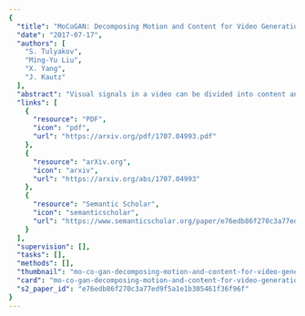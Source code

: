```yaml
---
{
  "title": "MoCoGAN: Decomposing Motion and Content for Video Generation",
  "date": "2017-07-17",
  "authors": [
    "S. Tulyakov",
    "Ming-Yu Liu",
    "X. Yang",
    "J. Kautz"
  ],
  "abstract": "Visual signals in a video can be divided into content and motion. While content specifies which objects are in the video, motion describes their dynamics. Based on this prior, we propose the Motion and Content decomposed Generative Adversarial Network (MoCoGAN) framework for video generation. The proposed framework generates a video by mapping a sequence of random vectors to a sequence of video frames. Each random vector consists of a content part and a motion part. While the content part is kept fixed, the motion part is realized as a stochastic process. To learn motion and content decomposition in an unsupervised manner, we introduce a novel adversarial learning scheme utilizing both image and video discriminators. Extensive experimental results on several challenging datasets with qualitative and quantitative comparison to the state-of-the-art approaches, verify effectiveness of the proposed framework. In addition, we show that MoCoGAN allows one to generate videos with same content but different motion as well as videos with different content and same motion. Our code is available at https://github.com/sergeytulyakov/mocogan.",
  "links": [
    {
      "resource": "PDF",
      "icon": "pdf",
      "url": "https://arxiv.org/pdf/1707.04993.pdf"
    },
    {
      "resource": "arXiv.org",
      "icon": "arxiv",
      "url": "https://arxiv.org/abs/1707.04993"
    },
    {
      "resource": "Semantic Scholar",
      "icon": "semanticscholar",
      "url": "https://www.semanticscholar.org/paper/e76edb86f270c3a77ed9f5a1e1b305461f36f96f"
    }
  ],
  "supervision": [],
  "tasks": [],
  "methods": [],
  "thumbnail": "mo-co-gan-decomposing-motion-and-content-for-video-generation-thumb.jpg",
  "card": "mo-co-gan-decomposing-motion-and-content-for-video-generation-card.jpg",
  "s2_paper_id": "e76edb86f270c3a77ed9f5a1e1b305461f36f96f"
}
---
```


